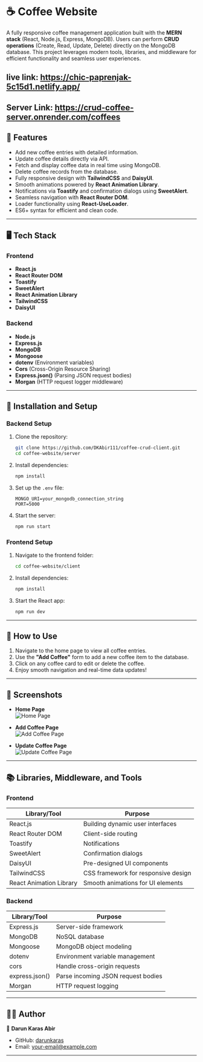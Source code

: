 # ☕ Coffee Website  

A fully responsive coffee management application built with the **MERN stack** (React, Node.js, Express, MongoDB). Users can perform **CRUD operations** (Create, Read, Update, Delete) directly on the MongoDB database. This project leverages modern tools, libraries, and middleware for efficient functionality and seamless user experiences.  
 
## live link: https://chic-paprenjak-5c15d1.netlify.app/
## Server Link: https://crud-coffee-server.onrender.com/coffees
## 🌟 Features  

- Add new coffee entries with detailed information.  
- Update coffee details directly via API.  
- Fetch and display coffee data in real time using MongoDB.  
- Delete coffee records from the database.  
- Fully responsive design with **TailwindCSS** and **DaisyUI**.  
- Smooth animations powered by **React Animation Library**.  
- Notifications via **Toastify** and confirmation dialogs using **SweetAlert**.  
- Seamless navigation with **React Router DOM**.  
- Loader functionality using **React-UseLoader**.  
- ES6+ syntax for efficient and clean code.  

---

## 🖥️ Tech Stack  

### Frontend  
- **React.js**  
- **React Router DOM**  
- **Toastify**  
- **SweetAlert**  
- **React Animation Library**  
- **TailwindCSS**  
- **DaisyUI**  

### Backend  
- **Node.js**  
- **Express.js**  
- **MongoDB**  
- **Mongoose**  
- **dotenv** (Environment variables)  
- **Cors** (Cross-Origin Resource Sharing)  
- **Express.json()** (Parsing JSON request bodies)  
- **Morgan** (HTTP request logger middleware)  

---

## 🚀 Installation and Setup  

### Backend Setup  
1. Clone the repository:  
   ```bash  
   git clone https://github.com/DKAbir111/coffee-crud-client.git 
   cd coffee-website/server  
   ```  
2. Install dependencies:  
   ```bash  
   npm install  
   ```  
3. Set up the `.env` file:  
   ```env  
   MONGO_URI=your_mongodb_connection_string  
   PORT=5000  
   ```  
4. Start the server:  
   ```bash  
   npm run start  
   ```  

### Frontend Setup  
1. Navigate to the frontend folder:  
   ```bash  
   cd coffee-website/client  
   ```  
2. Install dependencies:  
   ```bash  
   npm install  
   ```  
3. Start the React app:  
   ```bash  
   npm run dev  
   ```  

---

## 🎯 How to Use  

1. Navigate to the home page to view all coffee entries.  
2. Use the **"Add Coffee"** form to add a new coffee item to the database.  
3. Click on any coffee card to edit or delete the coffee.  
4. Enjoy smooth navigation and real-time data updates!  

---

## 📸 Screenshots  

- **Home Page**  
  ![Home Page](https://i.ibb.co.com/Wzkm4rC/Screenshot-2024-11-27-at-11-26-34-PM.png)  

- **Add Coffee Page**  
  ![Add Coffee Page](https://i.ibb.co.com/wQVcqrh/Screenshot-2024-11-27-at-11-27-43-PM.png)  

- **Update Coffee Page**  
  ![Update Coffee Page](https://i.ibb.co.com/Y2FWBXQ/Screenshot-2024-11-27-at-11-28-37-PM.png)  

---

## 📚 Libraries, Middleware, and Tools  

### Frontend  
| Library/Tool       | Purpose                                   |  
|--------------------|-------------------------------------------|  
| React.js           | Building dynamic user interfaces         |  
| React Router DOM   | Client-side routing                      |  
| Toastify           | Notifications                            |  
| SweetAlert         | Confirmation dialogs                     |  
| DaisyUI            | Pre-designed UI components               |  
| TailwindCSS        | CSS framework for responsive design      |  
| React Animation Library | Smooth animations for UI elements   |  

### Backend  
| Library/Tool       | Purpose                                   |  
|--------------------|-------------------------------------------|  
| Express.js         | Server-side framework                    |  
| MongoDB            | NoSQL database                           |  
| Mongoose           | MongoDB object modeling                  |  
| dotenv             | Environment variable management          |  
| cors               | Handle cross-origin requests             |  
| express.json()     | Parse incoming JSON request bodies       |  
| Morgan             | HTTP request logging                     |  

---


## 🧑‍💻 Author  

👤 **Darun Karas Abir**  
- GitHub: [darunkaras](https://github.com/DKAbir111)  
- Email: [your-email@example.com](mailto:darun15-14188@diu.edu.bd)  

---
